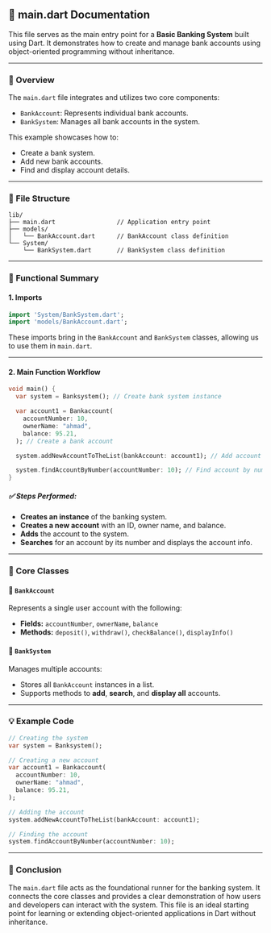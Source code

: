 
## 📄 main.dart Documentation

This file serves as the main entry point for a **Basic Banking System** built using Dart. It demonstrates how to create and manage bank accounts using object-oriented programming without inheritance.

---

### 🚀 Overview

The `main.dart` file integrates and utilizes two core components:

* `BankAccount`: Represents individual bank accounts.
* `BankSystem`: Manages all bank accounts in the system.

This example showcases how to:

* Create a bank system.
* Add new bank accounts.
* Find and display account details.

---

### 📁 File Structure

```plaintext
lib/
├── main.dart                 // Application entry point
├── models/
│   └── BankAccount.dart      // BankAccount class definition
└── System/
    └── BankSystem.dart       // BankSystem class definition
```

---

### 🧠 Functional Summary

#### 1. **Imports**

```dart
import 'System/BankSystem.dart';
import 'models/BankAccount.dart';
```

These imports bring in the `BankAccount` and `BankSystem` classes, allowing us to use them in `main.dart`.

---

#### 2. **Main Function Workflow**

```dart
void main() {
  var system = Banksystem(); // Create bank system instance

  var account1 = Bankaccount(
    accountNumber: 10,
    ownerName: "ahmad",
    balance: 95.21,
  ); // Create a bank account

  system.addNewAccountToTheList(bankAccount: account1); // Add account to system

  system.findAccountByNumber(accountNumber: 10); // Find account by number
}
```

##### ✅ Steps Performed:

* **Creates an instance** of the banking system.
* **Creates a new account** with an ID, owner name, and balance.
* **Adds** the account to the system.
* **Searches** for an account by its number and displays the account info.

---

### 🧱 Core Classes

#### 🔹 `BankAccount`

Represents a single user account with the following:

* **Fields:** `accountNumber`, `ownerName`, `balance`
* **Methods:** `deposit()`, `withdraw()`, `checkBalance()`, `displayInfo()`

#### 🔹 `BankSystem`

Manages multiple accounts:

* Stores all `BankAccount` instances in a list.
* Supports methods to **add**, **search**, and **display all** accounts.

---

### 💡 Example Code

```dart
// Creating the system
var system = Banksystem();

// Creating a new account
var account1 = Bankaccount(
  accountNumber: 10,
  ownerName: "ahmad",
  balance: 95.21,
);

// Adding the account
system.addNewAccountToTheList(bankAccount: account1);

// Finding the account
system.findAccountByNumber(accountNumber: 10);
```

---

### 🧾 Conclusion

The `main.dart` file acts as the foundational runner for the banking system. It connects the core classes and provides a clear demonstration of how users and developers can interact with the system. This file is an ideal starting point for learning or extending object-oriented applications in Dart without inheritance.
